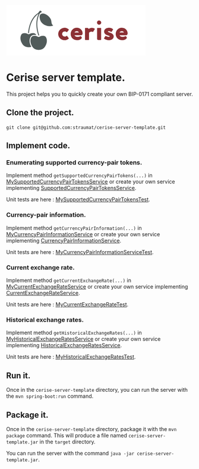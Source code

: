 ![Cerise BIP-0171](logo.png)
# Cerise server template.
This project helps you to quickly create your own BIP-0171 compliant server.

## Clone the project.
`git clone git@github.com:straumat/cerise-server-template.git`

## Implement code.

### Enumerating supported currency-pair tokens.
Implement method `getSupportedCurrencyPairTokens(...)` in [MySupportedCurrencyPairTokensService](https://github.com/straumat/cerise-server-template/blob/master/src/main/java/com/oakinvest/cerise/myserver/service/MySupportedCurrencyPairTokensService.java) or create your own service implementing [SupportedCurrencyPairTokensService](https://github.com/straumat/cerise/blob/master/src/main/java/com/oakinvest/cerise/service/SupportedCurrencyPairTokensService.java).

Unit tests are here : [MySupportedCurrencyPairTokensTest](https://github.com/straumat/cerise-server-template/blob/master/src/test/java/com/oakinvest/cerise/myserver/service/MySupportedCurrencyPairTokensTest.java).

### Currency-pair information.
Implement method `getCurrencyPairInformation(...)` in [MyCurrencyPairInformationService](https://github.com/straumat/cerise-server-template/blob/master/src/main/java/com/oakinvest/cerise/myserver/service/MyCurrencyPairInformationService.java) or create your own service implementing [CurrencyPairInformationService](https://github.com/straumat/cerise/blob/master/src/main/java/com/oakinvest/cerise/service/CurrencyPairInformationService.java).

Unit tests are here : [MyCurrencyPairInformationServiceTest](https://github.com/straumat/cerise-server-template/blob/master/src/test/java/com/oakinvest/cerise/myserver/service/MyCurrencyPairInformationServiceTest.java).

### Current exchange rate.
Implement method `getCurrentExchangeRate(...)` in [MyCurrentExchangeRateService](https://github.com/straumat/cerise-server-template/blob/master/src/main/java/com/oakinvest/cerise/myserver/service/MyCurrentExchangeRateService.java) or create your own service implementing [CurrentExchangeRateService](https://github.com/straumat/cerise/blob/master/src/main/java/com/oakinvest/cerise/service/CurrentExchangeRateService.java).

Unit tests are here : [MyCurrentExchangeRateTest](https://github.com/straumat/cerise-server-template/blob/master/src/test/java/com/oakinvest/cerise/myserver/service/MyCurrentExchangeRateTest.java).

### Historical exchange rates.
Implement method `getHistoricalExchangeRates(...)` in [MyHistoricalExchangeRatesService](https://github.com/straumat/cerise-server-template/blob/master/src/main/java/com/oakinvest/cerise/myserver/service/MyHistoricalExchangeRatesService.java) or create your own service implementing [HistoricalExchangeRatesService](https://github.com/straumat/cerise/blob/master/src/main/java/com/oakinvest/cerise/service/HistoricalExchangeRatesService.java).

Unit tests are here : [MyHistoricalExchangeRatesTest](https://github.com/straumat/cerise-server-template/blob/master/src/test/java/com/oakinvest/cerise/myserver/service/MyHistoricalExchangeRatesTest.java).

## Run it.
Once in the `cerise-server-template` directory, you can run the server with the `mvn spring-boot:run` command.

## Package it.
Once in the `cerise-server-template` directory, package it with the `mvn package` command. This will produce a file named `cerise-server-template.jar` in the `target` directory.

You can run the server with the command `java -jar cerise-server-template.jar`.